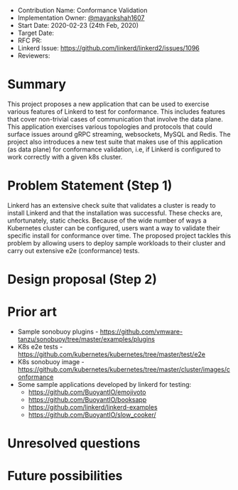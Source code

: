 - Contribution Name: Conformance Validation
- Implementation Owner: [@mayankshah1607](https://github.com/mayankshah1607)
- Start Date: 2020-02-23 (24th Feb, 2020)
- Target Date: 
- RFC PR:
- Linkerd Issue: https://github.com/linkerd/linkerd2/issues/1096
- Reviewers: 

# Summary

[summary]: #summary
This project proposes a new application that can be used to exercise various features of Linkerd to test for conformance. This includes features that cover non-trivial cases of communication that involve the data plane. This application exercises various topologies and protocols that could surface issues around gRPC streaming, websockets, MySQL and Redis. The project also introduces a new test suite that makes use of this application (as data plane) for conformance validation, i.e, if Linkerd is configured to work correctly with a given k8s cluster. 

# Problem Statement (Step 1)

[problem-statement]: #problem-statement
Linkerd has an extensive check suite that validates a cluster is ready to install Linkerd and that the installation was successful. These checks are, unfortunately, static checks. Because of the wide number of ways a Kubernetes cluster can be configured, users want a way to validate their specific install for conformance over time. The proposed project tackles this problem by allowing users to deploy sample workloads to their cluster and carry out extensive e2e (conformance) tests. 

# Design proposal (Step 2)

[design-proposal]: #design-proposal


# Prior art

[prior-art]: #prior-art
- Sample sonobuoy plugins - https://github.com/vmware-tanzu/sonobuoy/tree/master/examples/plugins
- K8s e2e tests - https://github.com/kubernetes/kubernetes/tree/master/test/e2e
- K8s sonobuoy image - https://github.com/kubernetes/kubernetes/tree/master/cluster/images/conformance
- Some sample applications developed by linkerd for testing:
    - https://github.com/BuoyantIO/emojivoto
    - https://github.com/BuoyantIO/booksapp
    - https://github.com/linkerd/linkerd-examples
    - https://github.com/BuoyantIO/slow_cooker/


# Unresolved questions

[unresolved-questions]: #unresolved-questions


# Future possibilities

[future-possibilities]: #future-possibilities

